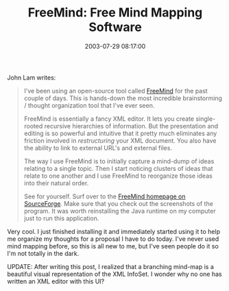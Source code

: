 ﻿---
layout: post
title: "FreeMind: Free Mind Mapping Software"
comments: false
date: 2003-07-29 08:17:00
categories:
 - Technology
subtext-id: 7fab3c51-5fd1-4ef2-b08a-a387f92e7d47
alias: /blog/FreeMind-Free-Mind-Mapping-Software.aspx
---


John Lam writes:

> I've been using an open-source tool called [FreeMind](http://freemind.sourceforge.net/) for the past couple of days. This is hands-down the most incredible brainstorming / thought organization tool that I've ever seen.
> 
> FreeMind is essentially a fancy XML editor. It lets you create single-rooted recursive hierarchies of information. But the presentation and editing is so powerful and intuitive that it pretty much eliminates any friction involved in _restructuring_ your XML document. You also have the ability to link to external URL's and external files.
> 
> The way I use FreeMind is to initially capture a mind-dump of ideas relating to a single topic. Then I start noticing clusters of ideas that relate to one another and I use FreeMind to reorganize those ideas into their natural order.
> 
> See for yourself. Surf over to the [FreeMind homepage on SourceForge](http://freemind.sourceforge.net/). Make sure that you check out the screenshots of the program. It was worth reinstalling the Java runtime on my computer just to run this application.

Very cool. I just finished installing it and immediately started using it to help me organize my thoughts for a proposal I have to do today. I've never used mind mapping before, so this is all new to me, but I've seen people do it so I'm not totally in the dark.

UPDATE: After writing this post, I realized that a branching mind-map is a beautiful visual representation of the XML InfoSet. I wonder why no one has written an XML editor with this UI?
